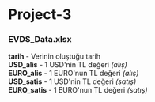# Project-3
### EVDS_Data.xlsx
**tarih** 			- Verinin oluştuğu tarih <br>
**USD_alis** 		- 1 USD'nin TL değeri *(alış)* <br>
**EURO_alis** 		- 1 EURO'nun TL değeri *(alış)* <br>
**USD_satis** 		- 1 USD'nin TL değeri *(satış)* <br>
**EURO_satis** 		- 1 EURO'nun TL değeri *(satış)* <br>
